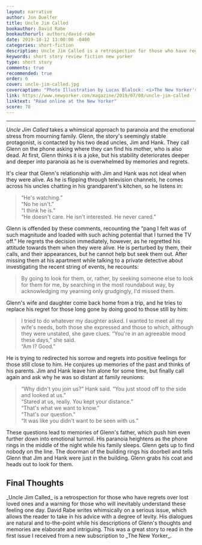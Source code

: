 ```yaml
---
layout: narrative
author: Jon Duelfer
title: Uncle Jim Called
bookauthor: David Rabe
bookauthorurl: authors/david-rabe
date: 2019-10-12 13:00:00 -0400
categories: short-fiction
description: Uncle Jim Called is a retrospection for those who have regrets over lost loved ones and a warning for those who will inevitably understand these feeling one day.
keywords: short story review fiction new yorker
type: short story
comments: true
recommended: true
order: 6
cover: uncle-jim-called.jpg
covercaption: "Photo Illustration by Lucas Blalock: <i>The New Yorker's</i> cover photo."
link: https://www.newyorker.com/magazine/2019/07/08/uncle-jim-called
linktext: "Read online at the New Yorker"
score: 78
---
```

<hr/>

_Uncle Jim Called_ takes a whimsical approach to paranoia and the emotional stress from mourning family. Glenn, the story's seemingly stable protagonist, is contacted by his two dead uncles, Jim and Hank. They call Glenn on the phone asking where they can find his mother, who is also dead. At first, Glenn thinks it is a joke, but his stability deteriorates deeper and deeper into paranoia as he is overwhelmed by memories and regrets. 

It's clear that Glenn's relationship with Jim and Hank was not ideal when they were alive. As he is flipping through television channels, he comes across his uncles chatting in his grandparent's kitchen, so he listens in:
> “He's watching.”<br/>
“No he isn't.”<br/>
“I think he is.”<br/>
“He doesn't care. He isn't interested. He never cared.”

Glenn is offended by these comments, recounting the “pang I felt was of such magnitude and loaded with such aching potential that I turned the TV off.” He regrets the decision immediately, however, as he regretted his attitude towards them when they were alive. He is perturbed by them, their calls, and their appearances, but he cannot help but seek them out. After missing them at his apartment while talking to a private detective about investigating the recent string of events, he recounts:
> By going to look for them, or, rather, by seeking someone else to look for them for me, by searching in the most roundabout way, by acknowledging my yearning only grudgingly, I'd missed them.

Glenn's wife and daughter come back home from a trip, and he tries to replace his regret for those long gone by doing good to those still by him:
> I tried to do whatever my daughter asked. I wanted to meet all my wife's needs, both those she expressed and those to which, although they were unstated, she gave clues. “You're in an agreeable mood these days,” she said.<br/>
“Am I? Good.”

He is trying to redirected his sorrow and regrets into positive feelings for those still close to him. He conjures up memories of the past and thinks of his parents. Jim and Hank leave him alone for some time, but finally call again and ask why he was so distant at family reunions:
> “Why didn't you join us?” Hank said. “You just stood off to the side and looked at us.”<br/>
“Stared at us, really. You kept your distance.”<br/>
“That's what we want to know.”<br/>
“That's our question.”<br/>
“It was like you didn't want to be seen with us.”

These questions lead to memories of Glenn's father, which push him even further down into emotional turmoil. His paranoia heightens as the phone rings in the middle of the night while his family sleeps. Glenn gets up to find nobody on the line. The doorman of the building rings his doorbell and tells Glenn that Jim and Hank were just in the building. Glenn grabs his coat and heads out to look for them.

<h2><strong>Final Thoughts</strong></h2>
_Uncle Jim Called_ is a retrospection for those who have regrets over lost loved ones and a warning for those who will inevitably understand these feeling one day. David Rabe writes whimsically on a serious issue, which allows the reader to take in his advice with a degree of levity. His dialogues are natural and to-the-point while his descriptions of Glenn's thoughts and memories are elaborate and intriguing. This was a great story to read in the first issue I received from a new subscription to _The New Yorker_.
